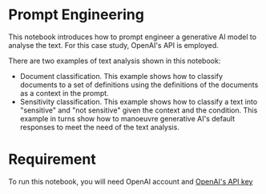# Prompt Engineering

This notebook introduces how to prompt engineer a generative AI model to analyse the text. For this case study, OpenAI's API is employed.

There are two examples of text analysis shown in this notebook:
- Document classification. This example shows how to classify documents to a set of definitions using the definitions of the documents as a context in the prompt.
- Sensitivity classification. This example shows how to classify a text into "sensitive" and "not sensitive" given the context and the condition. This example in turns show how to manoeuvre generative AI's default responses to meet the need of the text analysis.

# Requirement

To run this notebook, you will need OpenAI account and [OpenAI's API key](https://platform.openai.com/api-keys)